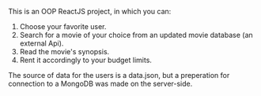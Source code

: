 This is an OOP ReactJS project, in which you can:
1. Choose your favorite user.
2. Search for a movie of your choice from an updated movie database (an external Api).
3. Read the movie's synopsis. 
4. Rent it accordingly to your budget limits.  

The source of data for the users is a data.json, but a preperation for connection to a MongoDB was made on the server-side.